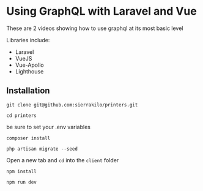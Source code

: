 # Using GraphQL with Laravel and Vue

These are 2 videos showing how to use graphql at its most basic level

Libraries include:
- Laravel
- VueJS
- Vue-Apollo
- Lighthouse

## Installation

`git clone git@github.com:sierrakilo/printers.git`

`cd printers`

be sure to set your .env variables

`composer install`

`php artisan migrate --seed`

Open a new tab and `cd` into the `client` folder

`npm install`

`npm run dev`